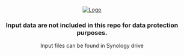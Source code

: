 
<div id="top"></div>




<!-- PROJECT LOGO -->
<br />
<div align="center">
  <a href="https://github.com/lilos404/SOM2103_DSA_21">
    <img src="https://data.humdata.org/image/2015-11-05-231341.581365REACHlogo_300x125_grey.png" alt="Logo">
  </a>

<h3 align="center">Input data are not included in this repo for data protection purposes. </h3>

  <p align="center">
    Input files can be found in Synology drive
    <br />
    <br />
   

